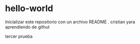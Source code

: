 # hello-world
Inicializar este repositorio con un archivo README .
cristian yara aprendiendo de githut








tercer prueba
